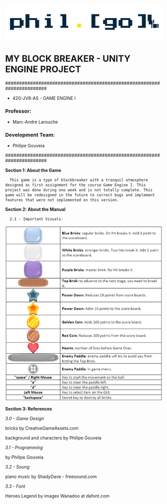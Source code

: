 ![LOGO](./Manual/phil(go)GitHubLogo.png?Style=centerme)

# MY BLOCK BREAKER - UNITY ENGINE PROJECT #

#######################################################################

- 420-JV8-AS - GAME ENGINE I

### Professor: ###

- Marc-Andre Larouche

### Development Team: ###

- Philipe Gouveia

#######################################################################


**Section 1: About the Game**

      This game is a type of blockbreaker with a tranquil atmosphere designed as first assignment for the course Game Engine I. This project was done during one week and is not totally complete. This game will be redesigned in the future to correct bugs and implement features that were not implemented on this version. 


**Section 2: About the Manual**


      2.1 - Important Visuals:
      
![Iconography](./Manual/Iconography.png)

**Section 3: References**

*3.0 - Game Design*

 
bricks by CreativeGameAssets.com 
 
background and characters by Philipe Gouveia 
 
 
*3.1 - Programming*
 
by Philipe Gouveia 
 
*3.2 - Soung* 
 
piano music by ShadyDave - freesound.com 
 

*3.3 - Font*

 Heroes Legend by imagex Wanadoo at dafont.com